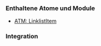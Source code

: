 ### Enthaltene Atome und Module
* <a href="../../atoms/linklist_item/linklist_item.html">ATM: LinklistItem</a>

### Integration

